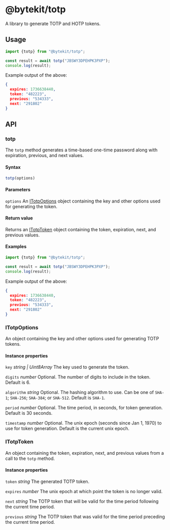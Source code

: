 # @bytekit/totp

A library to generate TOTP and HOTP tokens.

## Usage

```ts
import {totp} from "@bytekit/totp";

const result = await totp("JBSWY3DPEHPK3PXP");
console.log(result);
```

Example output of the above:

```json
{
  expires: 1736638440,
  token: "482223",
  previous: "534333",
  next: "291802"
}
```

## API

### totp

The `totp` method generates a time-based one-time password along with expiration, previous, and next values.

#### Syntax
```ts
totp(options)
```

#### Parameters

`options` An [ITotpOptions](#itotpoptions) object containing the key and other options used for generating the token.

#### Return value

Returns an [ITotpToken](#itotptoken) object containing the token, expiration, next, and previous values.

#### Examples

```ts
import {totp} from "@bytekit/totp";

const result = await totp("JBSWY3DPEHPK3PXP");
console.log(result);
```

Example output of the above:

```json
{
  expires: 1736638440,
  token: "482223",
  previous: "534333",
  next: "291802"
}
```

### ITotpOptions

An object containing the key and other options used for generating TOTP tokens.

#### Instance properties

`key` _string | Uint8Array_ The key used to generate the token.

`digits` _number_ Optional. The number of digits to include in the token. Default is 6.

`algorithm` _string_ Optional. The hashing algorithm to use. Can be one of `SHA-1`; `SHA-256`; `SHA-384`; or `SHA-512`. Default is `SHA-1`.

`period` _number_ Optional. The time period, in seconds, for token generation. Default is 30 seconds.

`timestamp` _number_ Optional. The unix epoch (seconds since Jan 1, 1970) to use for token generation. Default is the current unix epoch.

### ITotpToken

An object containing the token, expiration, next, and previous values from a call to the `totp` method.

#### Instance properties

`token` _string_ The generated TOTP token.

`expires` _number_ The unix epoch at which point the token is no longer valid.

`next` _string_ The TOTP token that will be valid for the time period following the current time period.

`previous` _string_ The TOTP token that was valid for the time period preceding the current time period.